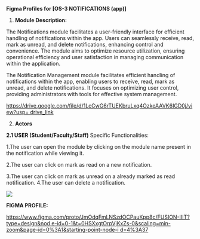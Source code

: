 **Figma Profiles for [OS-3 NOTIFICATIONS (app)]**

1. **Module Description:**

The Notifications module facilitates a user-friendly interface for efficient handling of notifications within the app. Users can seamlessly receive, read, mark as unread, and delete notifications, enhancing control and convenience. The module aims to optimize resource utilization, ensuring operational efficiency and user satisfaction in managing communication within the application.

The Notification Management module facilitates efficient handling of notifications within the app, enabling users to receive, read, mark as unread, and delete notifications. It focuses on optimizing user control, providing administrators with tools for effective system management.

[https://drive.google.com/file/d/1LcCwG6rTUEKbruLxq4OzkeAAVK6IGD0j/view?usp= drive_link](https://drive.google.com/file/d/1LcCwG6rTUEKbruLxq4OzkeAAVK6IGD0j/view?usp=drive_link)

2. **Actors**

**2.1 USER (**Student/Faculty/Staff**)** Specific Functionalities:

1\.The user can open the module by clicking on the module name present in the notification while viewing it.

2\.The user can click on mark as read on a new notification.

3\.The user can click on mark as unread on a already marked as read notification. 4.The user can delete a notification.

![](Aspose.Words.ad362bb8-b98b-464c-9f57-456034ce466b.001.jpeg)

**FIGMA PROFILE:**

[https://www.figma.com/proto/JmOdqFmLNSzdOCPauKpp8c/FUSION-IIIT?type=design&nod e-id=0-1&t=0HSXxgtOrpVjKxZs-0&scaling=min-zoom&page-id=0%3A1&starting-point-node-i d=4%3A37](https://www.figma.com/proto/JmOdqFmLNSzdOCPauKpp8c/FUSION-IIIT?type=design&node-id=0-1&t=0HSXxgtOrpVjKxZs-0&scaling=min-zoom&page-id=0%3A1&starting-point-node-id=4%3A37)
